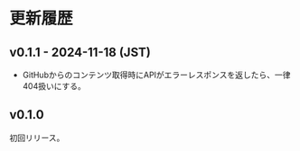 # 更新履歴

## v0.1.1 - 2024-11-18 (JST)

* GitHubからのコンテンツ取得時にAPIがエラーレスポンスを返したら、一律404扱いにする。

## v0.1.0

初回リリース。

